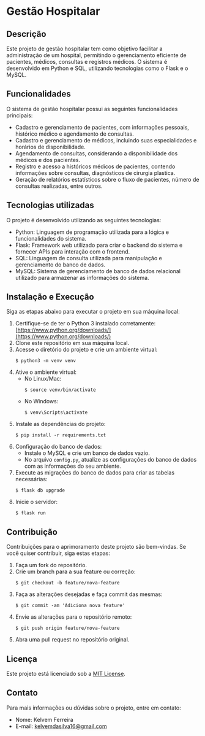 # Gestão Hospitalar

## Descrição
Este projeto de gestão hospitalar tem como objetivo facilitar a administração de um hospital, permitindo o gerenciamento eficiente de pacientes, médicos, consultas e registros médicos. O sistema é desenvolvido em Python e SQL, utilizando tecnologias como o Flask e o MySQL.

## Funcionalidades
O sistema de gestão hospitalar possui as seguintes funcionalidades principais:

- Cadastro e gerenciamento de pacientes, com informações pessoais, histórico médico e agendamento de consultas.
- Cadastro e gerenciamento de médicos, incluindo suas especialidades e horários de disponibilidade.
- Agendamento de consultas, considerando a disponibilidade dos médicos e dos pacientes.
- Registro e acesso a históricos médicos de pacientes, contendo informações sobre consultas, diagnósticos de cirurgia plastica.
- Geração de relatórios estatísticos sobre o fluxo de pacientes, número de consultas realizadas, entre outros.

## Tecnologias utilizadas
O projeto é desenvolvido utilizando as seguintes tecnologias:

- Python: Linguagem de programação utilizada para a lógica e funcionalidades do sistema.
- Flask: Framework web utilizado para criar o backend do sistema e fornecer APIs para interação com o frontend.
- SQL: Linguagem de consulta utilizada para manipulação e gerenciamento do banco de dados.
- MySQL: Sistema de gerenciamento de banco de dados relacional utilizado para armazenar as informações do sistema.
  
## Instalação e Execução
Siga as etapas abaixo para executar o projeto em sua máquina local:

1. Certifique-se de ter o Python 3 instalado corretamente: [https://www.python.org/downloads/](https://www.python.org/downloads/)
2. Clone este repositório em sua máquina local.
3. Acesse o diretório do projeto e crie um ambiente virtual:
   ```
   $ python3 -m venv venv
   ```
4. Ative o ambiente virtual:
   - No Linux/Mac:
     ```
     $ source venv/bin/activate
     ```
   - No Windows:
     ```
     $ venv\Scripts\activate
     ```
5. Instale as dependências do projeto:
   ```
   $ pip install -r requirements.txt
   ```
6. Configuração do banco de dados:
   - Instale o MySQL e crie um banco de dados vazio.
   - No arquivo `config.py`, atualize as configurações do banco de dados com as informações do seu ambiente.
7. Execute as migrações do banco de dados para criar as tabelas necessárias:
   ```
   $ flask db upgrade
   ```
8. Inicie o servidor:
   ```
   $ flask run
   ```

## Contribuição
Contribuições para o aprimoramento deste projeto são bem-vindas. Se você quiser contribuir, siga estas etapas:

1. Faça um fork do repositório.
2. Crie um branch para a sua feature ou correção:
   ```
   $ git checkout -b feature/nova-feature
   ```
3. Faça as alterações desejadas e faça commit das mesmas:
   ```
   $ git commit -am 'Adiciona nova feature'
   ```
4. Envie as alterações para o repositório remoto:
   ```
   $ git push origin feature/nova-feature
   ```
5. Abra uma pull request no repositório original.

## Licença
Este projeto está licenciado sob a [MIT License](https://opensource.org/licenses/MIT).

## Contato
Para mais informações ou dúvidas sobre o projeto, entre em contato:

- Nome: Kelvem Ferreira 
- E-mail: kelvemdasilva16@gmail.com
